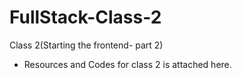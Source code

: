 # FullStack-Class-2
Class 2(Starting the frontend- part 2)

* Resources and Codes for class 2 is attached here.
